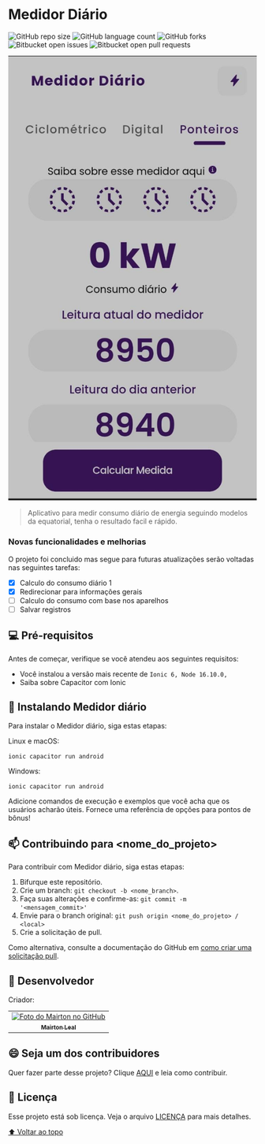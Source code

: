 # Medidor Diário

<!---Esses são exemplos. Veja https://shields.io para outras pessoas ou para personalizar este conjunto de escudos. Você pode querer incluir dependências, status do projeto e informações de licença aqui--->

![GitHub repo size](https://img.shields.io/github/repo-size/iuricode/README-template?style=for-the-badge)
![GitHub language count](https://img.shields.io/github/languages/count/iuricode/README-template?style=for-the-badge)
![GitHub forks](https://img.shields.io/github/forks/iuricode/README-template?style=for-the-badge)
![Bitbucket open issues](https://img.shields.io/bitbucket/issues/iuricode/README-template?style=for-the-badge)
![Bitbucket open pull requests](https://img.shields.io/bitbucket/pr-raw/iuricode/README-template?style=for-the-badge)

<img src="medidor.jpg" alt="exemplo imagem">

> Aplicativo para medir consumo diário de energia seguindo modelos da equatorial, tenha o resultado facil e rápido.

### Novas funcionalidades e melhorias

O projeto foi concluido mas segue para futuras atualizações serão voltadas nas seguintes tarefas:

- [x] Calculo do consumo diário 1
- [x] Redirecionar para informações gerais
- [ ] Calculo do consumo com base nos aparelhos
- [ ] Salvar registros 

## 💻 Pré-requisitos

Antes de começar, verifique se você atendeu aos seguintes requisitos:
<!---Estes são apenas requisitos de exemplo. Adicionar, duplicar ou remover conforme necessário--->
* Você instalou a versão mais recente de `Ionic 6, Node 16.10.0, `
* Saiba sobre Capacitor com Ionic

## 🚀 Instalando Medidor diário

Para instalar o  Medidor diário, siga estas etapas:

Linux e macOS:
```
ionic capacitor run android

```

Windows:
```
ionic capacitor run android
```


Adicione comandos de execução e exemplos que você acha que os usuários acharão úteis. Fornece uma referência de opções para pontos de bônus!

## 📫 Contribuindo para <nome_do_projeto>
Para contribuir com  Medidor diário, siga estas etapas:

1. Bifurque este repositório.
2. Crie um branch: `git checkout -b <nome_branch>`.
3. Faça suas alterações e confirme-as: `git commit -m '<mensagem_commit>'`
4. Envie para o branch original: `git push origin <nome_do_projeto> / <local>`
5. Crie a solicitação de pull.

Como alternativa, consulte a documentação do GitHub em [como criar uma solicitação pull](https://help.github.com/en/github/collaborating-with-issues-and-pull-requests/creating-a-pull-request).

## 🤝 Desenvolvedor

Criador:

<table>
  <tr>
    <td align="center">
      <a href="#">
        <img src="https://avatars.githubusercontent.com/u/18728168?v=4" width="100px;" alt="Foto do Mairton no GitHub"/><br>
        <sub>
          <b>Mairton Leal</b>
        </sub>
      </a>
    </td>

  </tr>
</table>


## 😄 Seja um dos contribuidores<br>

Quer fazer parte desse projeto? Clique [AQUI](CONTRIBUTING.md) e leia como contribuir.

## 📝 Licença

Esse projeto está sob licença. Veja o arquivo [LICENÇA](LICENSE.md) para mais detalhes.

[⬆ Voltar ao topo](#nome-do-projeto)<br>
